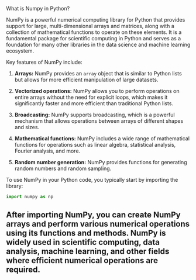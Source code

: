 What is Numpy in Python?

NumPy is a powerful numerical computing library for Python that provides support for large, multi-dimensional arrays and matrices, along with a collection of mathematical functions to operate on these elements. It is a fundamental package for scientific computing in Python and serves as a foundation for many other libraries in the data science and machine learning ecosystem.

Key features of NumPy include:

1. **Arrays:** NumPy provides an `array` object that is similar to Python lists but allows for more efficient manipulation of large datasets.

2. **Vectorized operations:** NumPy allows you to perform operations on entire arrays without the need for explicit loops, which makes it significantly faster and more efficient than traditional Python lists.

3. **Broadcasting:** NumPy supports broadcasting, which is a powerful mechanism that allows operations between arrays of different shapes and sizes.

4. **Mathematical functions:** NumPy includes a wide range of mathematical functions for operations such as linear algebra, statistical analysis, Fourier analysis, and more.

5. **Random number generation:** NumPy provides functions for generating random numbers and random sampling.

To use NumPy in your Python code, you typically start by importing the library:

```python
import numpy as np
```

After importing NumPy, you can create NumPy arrays and perform various numerical operations using its functions and methods. NumPy is widely used in scientific computing, data analysis, machine learning, and other fields where efficient numerical operations are required.
----------------------------------------------------------------------------------------------------------------------------------------
